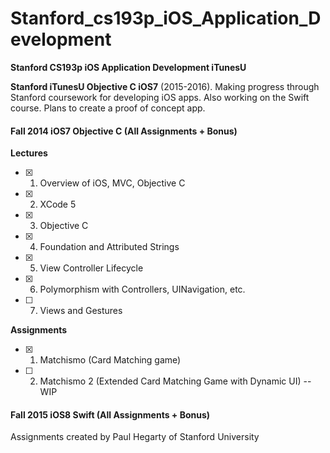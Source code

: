 # Stanford_cs193p_iOS_Application_Development

**Stanford CS193p iOS Application Development iTunesU**

**Stanford iTunesU Objective C iOS7** (2015-2016). Making progress through Stanford coursework for developing iOS apps. Also working on the Swift course. Plans to create a proof of concept app.

#### Fall 2014 iOS7 Objective C (All Assignments + Bonus)
**Lectures**
- [x] 1. Overview of iOS, MVC, Objective C
- [x] 2. XCode 5
- [x] 3. Objective C
- [x] 4. Foundation and Attributed Strings
- [x] 5. View Controller Lifecycle
- [x] 6. Polymorphism with Controllers, UINavigation, etc.
- [ ] 7. Views and Gestures

**Assignments**
- [x] 1. Matchismo (Card Matching game)
- [ ] 2. Matchismo 2 (Extended Card Matching Game with Dynamic UI) -- WIP
 
####  Fall 2015 iOS8 Swift (All Assignments + Bonus)

Assignments created by Paul Hegarty of Stanford University
